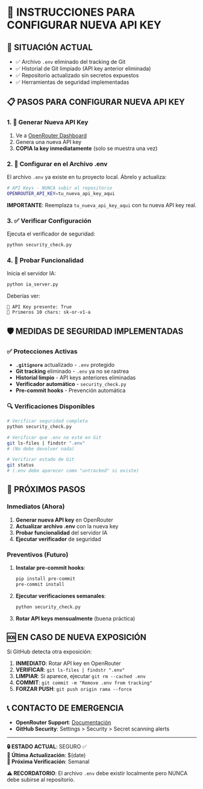 # 🔑 INSTRUCCIONES PARA CONFIGURAR NUEVA API KEY

## 🚨 SITUACIÓN ACTUAL
- ✅ Archivo `.env` eliminado del tracking de Git
- ✅ Historial de Git limpiado (API key anterior eliminada)
- ✅ Repositorio actualizado sin secretos expuestos
- ✅ Herramientas de seguridad implementadas

## 📋 PASOS PARA CONFIGURAR NUEVA API KEY

### 1. 🔑 Generar Nueva API Key
1. Ve a [OpenRouter Dashboard](https://openrouter.ai/keys)
2. Genera una nueva API key
3. **COPIA la key inmediatamente** (solo se muestra una vez)

### 2. 📝 Configurar en el Archivo .env
El archivo `.env` ya existe en tu proyecto local. Ábrelo y actualiza:

```bash
# API Keys - NUNCA subir al repositorio
OPENROUTER_API_KEY=tu_nueva_api_key_aqui
```

**IMPORTANTE**: Reemplaza `tu_nueva_api_key_aqui` con tu nueva API key real.

### 3. ✅ Verificar Configuración
Ejecuta el verificador de seguridad:
```bash
python security_check.py
```

### 4. 🧪 Probar Funcionalidad
Inicia el servidor IA:
```bash
python ia_server.py
```

Deberías ver:
```
🔑 API Key presente: True
🔑 Primeros 10 chars: sk-or-v1-a
```

## 🛡️ MEDIDAS DE SEGURIDAD IMPLEMENTADAS

### ✅ Protecciones Activas
- **`.gitignore`** actualizado - `.env` protegido
- **Git tracking** eliminado - `.env` ya no se rastrea
- **Historial limpio** - API keys anteriores eliminadas
- **Verificador automático** - `security_check.py`
- **Pre-commit hooks** - Prevención automática

### 🔍 Verificaciones Disponibles
```bash
# Verificar seguridad completa
python security_check.py

# Verificar que .env no esté en Git
git ls-files | findstr ".env"
# (No debe devolver nada)

# Verificar estado de Git
git status
# (.env debe aparecer como "untracked" si existe)
```

## 🚀 PRÓXIMOS PASOS

### Inmediatos (Ahora)
1. **Generar nueva API key** en OpenRouter
2. **Actualizar archivo .env** con la nueva key
3. **Probar funcionalidad** del servidor IA
4. **Ejecutar verificador** de seguridad

### Preventivos (Futuro)
1. **Instalar pre-commit hooks**:
   ```bash
   pip install pre-commit
   pre-commit install
   ```

2. **Ejecutar verificaciones semanales**:
   ```bash
   python security_check.py
   ```

3. **Rotar API keys mensualmente** (buena práctica)

## 🆘 EN CASO DE NUEVA EXPOSICIÓN

Si GitHub detecta otra exposición:

1. **INMEDIATO**: Rotar API key en OpenRouter
2. **VERIFICAR**: `git ls-files | findstr ".env"`
3. **LIMPIAR**: Si aparece, ejecutar `git rm --cached .env`
4. **COMMIT**: `git commit -m "Remove .env from tracking"`
5. **FORZAR PUSH**: `git push origin rama --force`

## 📞 CONTACTO DE EMERGENCIA

- **OpenRouter Support**: [Documentación](https://openrouter.ai/docs)
- **GitHub Security**: Settings > Security > Secret scanning alerts

---

**🔒 ESTADO ACTUAL**: SEGURO ✅  
**📅 Última Actualización**: $(date)  
**🎯 Próxima Verificación**: Semanal  

**⚠️ RECORDATORIO**: El archivo `.env` debe existir localmente pero NUNCA debe subirse al repositorio.
